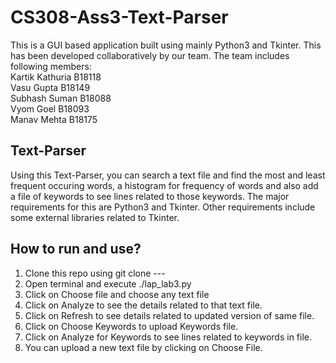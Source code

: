# CS308-Ass3-Text-Parser
This is a GUI based application built using mainly Python3 and Tkinter. This has been developed collaboratively by our team. The team includes following members: </br>
Kartik Kathuria B18118 </br>
Vasu Gupta B18149</br>
Subhash Suman B18088 </br>
Vyom Goel B18093 </br>
Manav Mehta B18175 </br>

## Text-Parser 
Using this Text-Parser, you can search a text file and find the most and least frequent occuring words, a histogram for frequency of words and also add a file of keywords to see lines related to those keywords. 
The major requirements for this are Python3 and Tkinter. Other requirements include some external libraries related to Tkinter. 

## How to run and use?
1. Clone this repo using git clone --- </br>
2. Open terminal and execute ./lap_lab3.py </br>
3. Click on Choose file and choose any text file </br>
4. Click on Analyze to see the details related to that text file. </br>
5. Click on Refresh to see details related to updated version of same file. </br>
6. Click on Choose Keywords to upload Keywords file. </br>
7. Click on Analyze for Keywords to see lines related to keywords in file. </br>
8. You can upload a new text file by clicking on Choose File. 

